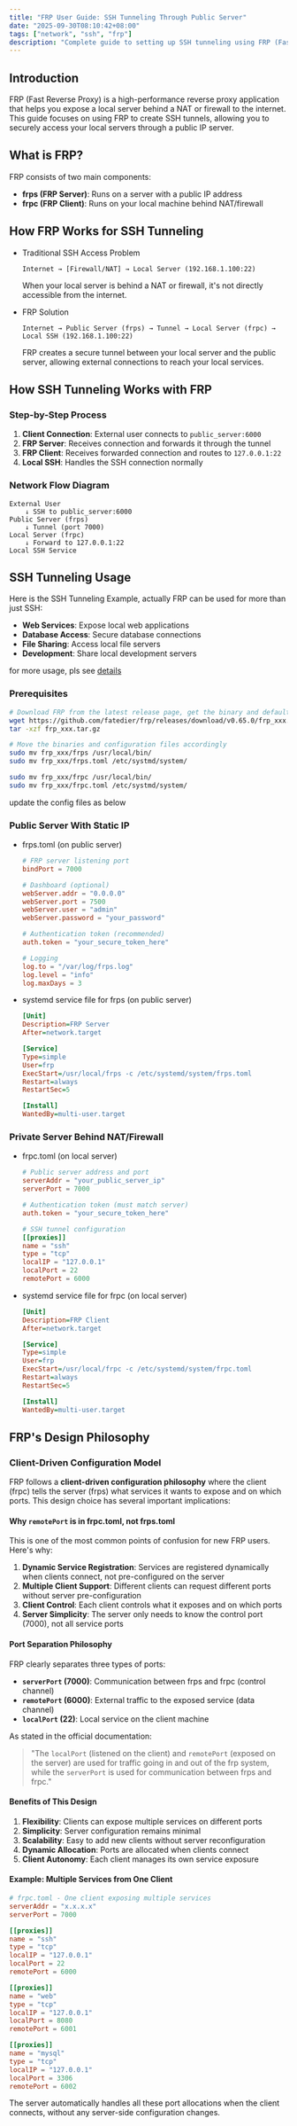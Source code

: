 ```yaml
---
title: "FRP User Guide: SSH Tunneling Through Public Server"
date: "2025-09-30T08:10:42+08:00"
tags: ["network", "ssh", "frp"]
description: "Complete guide to setting up SSH tunneling using FRP (Fast Reverse Proxy) to access local servers through a public IP server"
---
```


## Introduction

FRP (Fast Reverse Proxy) is a high-performance reverse proxy application that helps you expose a local server behind a NAT or firewall to the internet. This guide focuses on using FRP to create SSH tunnels, allowing you to securely access your local servers through a public IP server.

## What is FRP?

FRP consists of two main components:
- **frps (FRP Server)**: Runs on a server with a public IP address
- **frpc (FRP Client)**: Runs on your local machine behind NAT/firewall

## How FRP Works for SSH Tunneling

- Traditional SSH Access Problem
  ```
  Internet → [Firewall/NAT] → Local Server (192.168.1.100:22)
  ```
  When your local server is behind a NAT or firewall, it's not directly accessible from the internet.

- FRP Solution
  ```
  Internet → Public Server (frps) → Tunnel → Local Server (frpc) → Local SSH (192.168.1.100:22)
  ```
  
  FRP creates a secure tunnel between your local server and the public server, allowing external connections to reach your local services.
  
## How SSH Tunneling Works with FRP

### Step-by-Step Process

1. **Client Connection**: External user connects to `public_server:6000`
2. **FRP Server**: Receives connection and forwards it through the tunnel
3. **FRP Client**: Receives forwarded connection and routes to `127.0.0.1:22`
4. **Local SSH**: Handles the SSH connection normally

### Network Flow Diagram

```
External User
    ↓ SSH to public_server:6000
Public Server (frps)
    ↓ Tunnel (port 7000)
Local Server (frpc)
    ↓ Forward to 127.0.0.1:22
Local SSH Service
```

## SSH Tunneling Usage 
Here is the SSH Tunneling Example, actually FRP can be used for more than just SSH:
- **Web Services**: Expose local web applications
- **Database Access**: Secure database connections
- **File Sharing**: Access local file servers
- **Development**: Share local development servers

for more usage, pls see [details](https://gofrp.org/en/docs/examples/)
### Prerequisites 
```sh
# Download FRP from the latest release page, get the binary and default config files
wget https://github.com/fatedier/frp/releases/download/v0.65.0/frp_xxx.tar.gz
tar -xzf frp_xxx.tar.gz

# Move the binaries and configuration files accordingly
sudo mv frp_xxx/frps /usr/local/bin/
sudo mv frp_xxx/frps.toml /etc/systmd/system/

sudo mv frp_xxx/frpc /usr/local/bin/
sudo mv frp_xxx/frpc.toml /etc/systmd/system/
```
update the config files as below
### Public Server With Static IP
- frps.toml (on public server)
  ```toml
  # FRP server listening port
  bindPort = 7000
  
  # Dashboard (optional)
  webServer.addr = "0.0.0.0"
  webServer.port = 7500
  webServer.user = "admin"
  webServer.password = "your_password"
  
  # Authentication token (recommended)
  auth.token = "your_secure_token_here"
  
  # Logging
  log.to = "/var/log/frps.log"
  log.level = "info"
  log.maxDays = 3
  ```

- systemd service file for frps (on public server)
  ```ini
  [Unit]
  Description=FRP Server
  After=network.target
  
  [Service]
  Type=simple
  User=frp
  ExecStart=/usr/local/frps -c /etc/systemd/system/frps.toml
  Restart=always
  RestartSec=5
  
  [Install]
  WantedBy=multi-user.target
  ```

### Private Server Behind NAT/Firewall
- frpc.toml (on local server)
  ```toml
  # Public server address and port
  serverAddr = "your_public_server_ip"
  serverPort = 7000
  
  # Authentication token (must match server)
  auth.token = "your_secure_token_here"
  
  # SSH tunnel configuration
  [[proxies]]
  name = "ssh"
  type = "tcp"
  localIP = "127.0.0.1"
  localPort = 22
  remotePort = 6000
  ```

- systemd service file for frpc (on local server)
  ```ini
  [Unit]
  Description=FRP Client
  After=network.target
  
  [Service]
  Type=simple
  User=frp
  ExecStart=/usr/local/frpc -c /etc/systemd/system/frpc.toml
  Restart=always
  RestartSec=5
  
  [Install]
  WantedBy=multi-user.target
  ```

## FRP's Design Philosophy

### Client-Driven Configuration Model

FRP follows a **client-driven configuration philosophy** where the client (frpc) tells the server (frps) what services it wants to expose and on which ports. This design choice has several important implications:

#### Why `remotePort` is in frpc.toml, not frps.toml

This is one of the most common points of confusion for new FRP users. Here's why:

1. **Dynamic Service Registration**: Services are registered dynamically when clients connect, not pre-configured on the server
2. **Multiple Client Support**: Different clients can request different ports without server pre-configuration
3. **Client Control**: Each client controls what it exposes and on which ports
4. **Server Simplicity**: The server only needs to know the control port (7000), not all service ports

#### Port Separation Philosophy

FRP clearly separates three types of ports:

- **`serverPort` (7000)**: Communication between frps and frpc (control channel)
- **`remotePort` (6000)**: External traffic to the exposed service (data channel)
- **`localPort` (22)**: Local service on the client machine

As stated in the official documentation:
> "The `localPort` (listened on the client) and `remotePort` (exposed on the server) are used for traffic going in and out of the frp system, while the `serverPort` is used for communication between frps and frpc."

#### Benefits of This Design

1. **Flexibility**: Clients can expose multiple services on different ports
2. **Simplicity**: Server configuration remains minimal
3. **Scalability**: Easy to add new clients without server reconfiguration
4. **Dynamic Allocation**: Ports are allocated when clients connect
5. **Client Autonomy**: Each client manages its own service exposure

#### Example: Multiple Services from One Client

```toml
# frpc.toml - One client exposing multiple services
serverAddr = "x.x.x.x"
serverPort = 7000

[[proxies]]
name = "ssh"
type = "tcp"
localIP = "127.0.0.1"
localPort = 22
remotePort = 6000

[[proxies]]
name = "web"
type = "tcp"
localIP = "127.0.0.1"
localPort = 8080
remotePort = 6001

[[proxies]]
name = "mysql"
type = "tcp"
localIP = "127.0.0.1"
localPort = 3306
remotePort = 6002
```

The server automatically handles all these port allocations when the client connects, without any server-side configuration changes.
